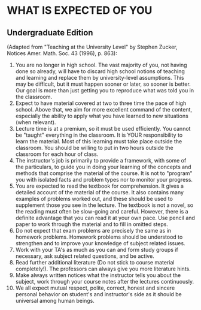 # WHAT IS EXPECTED OF YOU
## Undergraduate Edition

(Adapted from "Teaching at the University Level" by Stephen Zucker, Notices Amer. Math. Soc. 43 (1996), p. 863):

1. You are no longer in high school. The vast majority of you, not having done so already, will have to discard high school notions of teaching and learning and replace them by university-level assumptions. This may be difficult, but it must happen sooner or later, so sooner is better. Our goal is more than just getting you to reproduce what was told you in the classroom.
2. Expect to have material covered at two to three time the pace of high school. Above that, we aim for more excellent command of the content, especially the ability to apply what you have learned to new situations (when relevant).
3. Lecture time is at a premium, so it must be used efficiently. You cannot be "taught" everything in the classroom. It is YOUR responsibility to learn the material. Most of this learning must take place outside the classroom. You should be willing to put in two hours outside the classroom for each hour of class.
4. The instructor's job is primarily to provide a framework, with some of the particulars, to guide you in doing your learning of the concepts and methods that comprise the material of the course. It is not to "program" you with isolated facts and problem types nor to monitor your progress.
5. You are expected to read the textbook for comprehension. It gives a detailed account of the material of the course. It also contains many examples of problems worked out, and these should be used to supplement those you see in the lecture. The textbook is not a novel, so the reading must often be slow-going and careful. However, there is a definite advantage that you can read it at your own pace. Use pencil and paper to work through the material and to fill in omitted steps.
6. Do not expect that exam problems are precisely the same as in homework problems. Homework problems should be understood to strengthen and to improve your knowledge of subject related issues.
7. Work with your TA's as much as you can and form study groups if necessary, ask subject related questions, and be active.
8. Read further additional literature (Do not stick to course material completely!). The professors can always give you more literature hints.
9. Make always written notices what the instructor tells you about the subject, work through your course notes after the lectures continuously.
10. We all expect mutual respect, polite, correct, honest and sincere personal behavior on student's and instructor's side as it should be universal among human beings.
